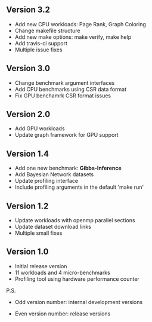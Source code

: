 ## Version 3.2
- Add new CPU workloads: Page Rank, Graph Coloring
- Change makefile structure
- Add new make options: make verify, make help
- Add travis-ci support
- Multiple issue fixes

## Version 3.0
- Change benchmark argument interfaces
- Add CPU benchmarks using CSR data format
- Fix GPU benchamrk CSR format issues

## Version 2.0
- Add GPU workloads
- Update graph framework for GPU support

## Version 1.4
- Add one new benchmark: __Gibbs-Inference__
- Add Bayesian Network datasets
- Update profiling interface
- Include profiling arguments in the default 'make run'

## Version 1.2
- Update workloads with openmp parallel sections
- Update dataset download links
- Multiple small fixes

## Version 1.0
- Initial release version
- 11 workloads and 4 micro-benchmarks
- Profiling tool using hardware performance counter

P.S.

- Odd version number: internal development versions

- Even version number: release versions
